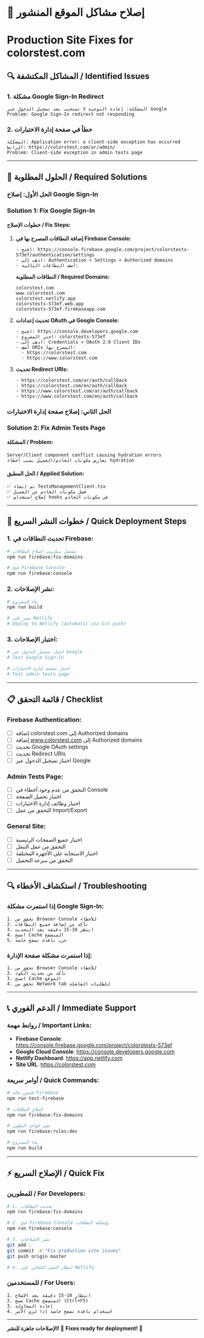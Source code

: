 # 🚨 إصلاح مشاكل الموقع المنشور
# Production Site Fixes for colorstest.com

## 🔍 المشاكل المكتشفة / Identified Issues

### 1. **مشكلة Google Sign-In Redirect**
```
المشكلة: إعادة التوجيه لا تستجيب بعد تسجيل الدخول عبر Google
Problem: Google Sign-In redirect not responding
```

### 2. **خطأ في صفحة إدارة الاختبارات**
```
المشكلة: Application error: a client-side exception has occurred
الرابط: https://colorstest.com/ar/admin/
Problem: Client-side exception in admin tests page
```

---

## 🔧 الحلول المطلوبة / Required Solutions

### الحل الأول: إصلاح Google Sign-In
### Solution 1: Fix Google Sign-In

#### خطوات الإصلاح / Fix Steps:

1. **إضافة النطاقات المصرح بها في Firebase Console:**
   ```
   - افتح: https://console.firebase.google.com/project/colorstests-573ef/authentication/settings
   - اذهب إلى: Authentication > Settings > Authorized domains
   - أضف النطاقات التالية:
   ```

   **النطاقات المطلوبة / Required Domains:**
   ```
   colorstest.com
   www.colorstest.com
   colorstest.netlify.app
   colorstests-573ef.web.app
   colorstests-573ef.firebaseapp.com
   ```

2. **تحديث إعدادات OAuth في Google Console:**
   ```
   - افتح: https://console.developers.google.com
   - اختر المشروع: colorstests-573ef
   - اذهب إلى: Credentials > OAuth 2.0 Client IDs
   - أضف URIs المصرح بها:
     - https://colorstest.com
     - https://www.colorstest.com
   ```

3. **تحديث Redirect URIs:**
   ```
   - https://colorstest.com/ar/auth/callback
   - https://colorstest.com/en/auth/callback
   - https://www.colorstest.com/ar/auth/callback
   - https://www.colorstest.com/en/auth/callback
   ```

### الحل الثاني: إصلاح صفحة إدارة الاختبارات
### Solution 2: Fix Admin Tests Page

#### المشكلة / Problem:
```
Server/Client component conflict causing hydration errors
تعارض مكونات الخادم/العميل يسبب أخطاء hydration
```

#### الحل المطبق / Applied Solution:
```
✅ تم إنشاء TestsManagementClient.tsx
✅ فصل مكونات الخادم عن العميل
✅ إصلاح استخدام hooks في مكونات الخادم
```

---

## 🚀 خطوات النشر السريع / Quick Deployment Steps

### 1. **تحديث النطاقات في Firebase:**
```bash
# تشغيل سكريبت إصلاح النطاقات
npm run firebase:fix-domains

# فتح Firebase Console
npm run firebase:console
```

### 2. **نشر الإصلاحات:**
```bash
# بناء المشروع
npm run build

# نشر على Netlify
# Deploy to Netlify (automatic via Git push)
```

### 3. **اختبار الإصلاحات:**
```bash
# اختبار تسجيل الدخول عبر Google
# Test Google Sign-In

# اختبار صفحة إدارة الاختبارات
# Test admin tests page
```

---

## 📋 قائمة التحقق / Checklist

### Firebase Authentication:
- [ ] إضافة colorstest.com إلى Authorized domains
- [ ] إضافة www.colorstest.com إلى Authorized domains
- [ ] تحديث Google OAuth settings
- [ ] تحديث Redirect URIs
- [ ] اختبار تسجيل الدخول عبر Google

### Admin Tests Page:
- [ ] التحقق من عدم وجود أخطاء في Console
- [ ] اختبار تحميل الصفحة
- [ ] اختبار وظائف إدارة الاختبارات
- [ ] التحقق من عمل Import/Export

### General Site:
- [ ] اختبار جميع الصفحات الرئيسية
- [ ] التحقق من عمل التنقل
- [ ] اختبار الاستجابة على الأجهزة المختلفة
- [ ] التحقق من سرعة التحميل

---

## 🔍 استكشاف الأخطاء / Troubleshooting

### إذا استمرت مشكلة Google Sign-In:
```
1. تحقق من Browser Console للأخطاء
2. تأكد من إضافة جميع النطاقات
3. انتظر 10-15 دقيقة بعد التحديث
4. امسح Cache المتصفح
5. جرب نافذة تصفح خاصة
```

### إذا استمرت مشكلة صفحة الإدارة:
```
1. تحقق من Browser Console للأخطاء
2. تأكد من تحديث الكود
3. امسح Cache الموقع
4. تحقق من Network tab للطلبات الفاشلة
```

---

## 📞 الدعم الفوري / Immediate Support

### روابط مهمة / Important Links:
- **Firebase Console**: https://console.firebase.google.com/project/colorstests-573ef
- **Google Cloud Console**: https://console.developers.google.com
- **Netlify Dashboard**: https://app.netlify.com
- **Site URL**: https://colorstest.com

### أوامر سريعة / Quick Commands:
```bash
# فحص حالة Firebase
npm run test-firebase

# إصلاح النطاقات
npm run firebase:fix-domains

# نشر قواعد التطوير
npm run firebase:rules:dev

# بناء المشروع
npm run build
```

---

## ⚡ الإصلاح السريع / Quick Fix

### للمطورين / For Developers:
```bash
# 1. تحديث النطاقات
npm run firebase:fix-domains

# 2. فتح Firebase Console وإضافة النطاقات
npm run firebase:console

# 3. نشر الإصلاحات
git add .
git commit -m "Fix production site issues"
git push origin master

# 4. انتظار النشر التلقائي على Netlify
```

### للمستخدمين / For Users:
```
1. انتظار 10-15 دقيقة بعد الإصلاح
2. مسح Cache المتصفح (Ctrl+F5)
3. إعادة المحاولة
4. استخدام نافذة تصفح خاصة إذا لزم الأمر
```

---

**الإصلاحات جاهزة للنشر! 🚀**
**Fixes ready for deployment! 🚀**

